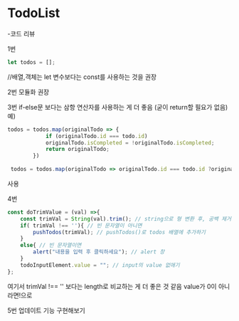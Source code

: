 # TodoList

-코드 리뷰

1번
```javascript
let todos = [];
```
//배열,객체는 let 변수보다는 const를 사용하는 것을 권장

2번
모듈화 권장

3번
if-else문 보다는 삼항 연산자를 사용하는 게 더 좋음 (굳이 return할 필요가 없음)
예) 
```javascript
todos = todos.map(originalTodo => {
            if (originalTodo.id === todo.id) 
            originalTodo.isCompleted = !originalTodo.isCompleted;
            return originalTodo;
        }) 
        
 todos = todos.map(originalTodo => originalTodo.id === todo.id ?originalTodo.isCompleted = !originalTodo.isCompleted : originalTodo
   ```
   사용
    
4번
```javascript
const doTrimValue = (val) =>{ 
    const trimVal = String(val).trim(); // string으로 형 변환 후, 공백 제거
    if( trimVal !== ''){ // 빈 문자열이 아니면
        pushTodos(trimVal); // pushTodos()로 todos 배열에 추가하기
    }
    else{ // 빈 문자열이면
        alert("내용을 입력 후 클릭하세요"); // alert 창
    }
    todoInputElement.value = ""; // input의 value 없애기
};
```
여기서 trimVal !== '' 보다는 length로 비교하는 게 더 좋은 것 같음 value가 0이 아니라면!으로

5번
업데이트 기능 구현해보기
